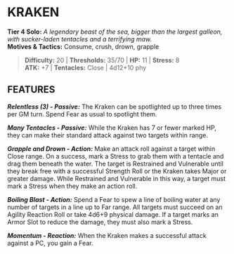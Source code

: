 # KRAKEN

**Tier 4 Solo:** *A legendary beast of the sea, bigger than the largest galleon, with sucker-laden tentacles and a terrifying maw.*  
**Motives & Tactics:** Consume, crush, drown, grapple

> **Difficulty:** 20 | **Thresholds:** 35/70 | **HP:** 11 | **Stress:** 8  
> **ATK:** +7 | **Tentacles:** Close | 4d12+10 phy  

## FEATURES

***Relentless (3) - Passive:*** The Kraken can be spotlighted up to three times per GM turn. Spend Fear as usual to spotlight them.

***Many Tentacles - Passive:*** While the Kraken has 7 or fewer marked HP, they can make their standard attack against two targets within range.

***Grapple and Drown - Action:*** Make an attack roll against a target within Close range. On a success, mark a Stress to grab them with a tentacle and drag them beneath the water. The target is Restrained and Vulnerable until they break free with a successful Strength Roll or the Kraken takes Major or greater damage. While Restrained and Vulnerable in this way, a target must mark a Stress when they make an action roll.

***Boiling Blast - Action:*** Spend a Fear to spew a line of boiling water at any number of targets in a line up to Far range. All targets must succeed on an Agility Reaction Roll or take 4d6+9 physical damage. If a target marks an Armor Slot to reduce the damage, they must also mark a Stress.

***Momentum - Reaction:*** When the Kraken makes a successful attack against a PC, you gain a Fear.
